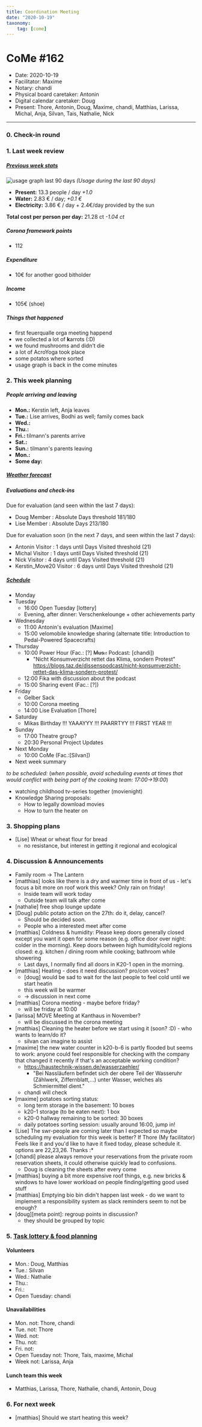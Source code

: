 ```yaml
---
title: Coordination Meeting
date: "2020-10-19"
taxonomy:
    tag: [come]
---
```


<!-- CoMe facilitation advice and requirements: https://gitlab.com/kanthaus/kanthaus-governance/-/blob/master/documents/coordinationMeeting/coMeFacilitationAdvice.md -->

# CoMe #162

- Date: 2020-10-19
- Facilitator: Maxime
- Notary: chandi
- Physical board caretaker: Antonin
- Digital calendar caretaker: Doug
- Present: Thore, Antonin, Doug, Maxime, chandi, Matthias, Larissa, Michal, Anja, Silvan, Tais, Nathalie, Nick

----

<!-- Minute of silence (?) -->

### 0. Check-in round

### 1. Last week review
##### [Previous week stats](https://cloud.kanthaus.online/apps/files/?dir=/kanthaus-public/resourcesUsed&fileid=146410)

![usage graph last 90 days](https://codi.kanthaus.online/uploads/upload_97ae46b545f8a999be75f926696bb469.png "Usage during the last 90 days")
*(Usage during the last 90 days)*

- **Present:** 13.3 people / day _+1.0_
- **Water:** 2.83 € / day; _+0.1 €_
- **Electricity:** 3.86 € / day + 2.4€/day provided by the sun

**Total cost per person per day:** 21.28 ct _-1.04 ct_

##### Corona framework points
- 112

##### Expenditure
- 10€ for another good bitholder

##### Income
<!-- NOTE: 20€ is intentionally left in the donation 'shoe' -->
- 105€ (shoe)

##### Things that happened
- first feuerqualle orga meeting happend
- we collected a lot of **k**arrots (:D)
- we found mushrooms and didn't die
- a lot of AcroYoga took place
- some potatos where sorted
- usage graph is back in the come minutes


### 2. This week planning

##### People arriving and leaving
- **Mon.:** Kerstin left, Anja leaves
- **Tue.:** Lise arrives, Bodhi as well; family comes back
- **Wed.:**
- **Thu.:**
- **Fri.:** tilmann's parents arrive
- **Sat.:**
- **Sun.:** tilmann's parents leaving
- **Mon.:**
- **Some day:**

##### [Weather forecast](https://www.meteoblue.com/en/weather/week/wurzen_germany_2805597?day=3)


##### Evaluations and check-ins
<!-- Avoid scheduling on Mondays to give people time to prepare-->

Due for evaluation (and seen within the last 7 days):
- Doug Member : Absolute Days threshold 181/180
- Lise Member : Absolute Days 213/180

Due for evaluation soon (in the next 7 days, and seen within the last 7 days):
- Antonin Visitor : 1 days until Days Visited threshold (21)
- Michal Visitor : 1 days until Days Visited threshold (21)
- Nick Visitor : 4 days until Days Visited threshold (21)
- Kerstin_Move20 Visitor : 6 days until Days Visited threshold (21)


##### [Schedule](https://cloud.kanthaus.online/apps/calendar/)
<!-- Ja&Ti's availability due to Mika care as of 2020-10-04: ~12:00-15:30 -->
- Monday
- Tuesday
  - 16:00 Open Tuesday [lottery]
  - Evening, after dinner: Verschenkelounge + other achievements party
- Wednesday
  - 11:00 Antonin's evaluation [Maxime]
  - 15:00 velomobile knowledge sharing (alternate title: Introduction to Pedal-Powered Spacecrafts)
- Thursday
  - 10:00 Power Hour (Fac.: [?] ~~Mus.:~~ Podcast: [chandi])
      - "Nicht Konsumverzicht rettet das Klima, sondern Protest" https://blogs.taz.de/dissenspodcast/nicht-konsumverzicht-rettet-das-klima-sondern-protest/
  - 12:00 Fika with discussion about the podcast
  - 15:00 Sharing event (Fac.: [?])
- Friday
  - Gelber Sack
  - 10:00 Corona meeting
  - 14:00 Lise Evaluation [Thore]
- Saturday
  - Mikas Birthday !!! YAAAYYY !!! PAARRTYY !!! FIRST YEAR !!!
- Sunday
  - 17:00 Theatre group?
  - 20:30 Personal Project Updates
- Next Monday
  - 10:00 CoMe (Fac.:[Silvan])
- Next week summary

_to be scheduled:_
(*when possible, avoid scheduling events at times that would conflict with being part of the cooking team: 17:00->19:00*)
- watching childhood tv-series together (movienight)
- Knowledge Sharing proposals:
  * How to legally download movies
  * How to turn the heater on

### 3. Shopping plans
- [Lise] Wheat or wheat flour for bread
  - no resistance, but interest in getting it regional and ecological

### 4. Discussion & Announcements
- Family room → The Lantern
- [matthias] looks like there is a dry and warmer time in front of us - let's focus a bit more on roof work this week? Only rain on friday!
    - Inside team will work today
    - Outside team will talk after come
- [nathalie] free shop lounge update
- [Doug] public potato action on the 27th: do it, delay, cancel?
    - Should be decided soon.
    - People who a interested meet after come
- [matthias] Coldness & humidity: Please keep doors generally closed except you want it open for some reason (e.g. office door over night: colder in the morning). Keep doors between high humidity/cold regions closed: e.g. kitchen / dining room while cooking; bathroom while showering
  - Last days, I normally find all doors in K20-1 open in the morning.
- [matthias] Heating - does it need discussion? pro/con voices?
    - [doug] would be sad to wait for the last people to feel cold until we start heatin
    - this week will be warmer
    - -> discussion in next come
- [matthias] Corona meeting - maybe before friday?
    - will be friday at 10:00
- [larissa] MOVE Meeting at Kanthaus in November?
    - will be discussed in the corona meeting
- [matthias] Cleaning the heater before we start using it (soon? :D) - who wants to learn/do it?
    - silvan can imagine to assist
- [maxime] the new water counter in k20-b-6 is partly flooded but seems to work: anyone could feel responsible for checking with the company that changed it recently if that's an acceptable working condition?
    - https://haustechnik-wissen.de/wasserzaehler/
        - "Bei Nassläufern befindet sich der obere Teil der Wasseruhr (Zählwerk, Ziffernblatt,…) unter Wasser, welches als Schmiermittel dient."
    - chandi will check
- [maxime] potatoes sorting status:
  - long term storage in the basement: 10 boxes
  - k20-1 storage (to be eaten next): 1 box
  - k20-0 hallway remaining to be sorted: 30 boxes
  - daily potatoes sorting session: usually around 16:00, jump in!
- [Lise] The swr-people are coming later than I expected so maybe scheduling my evaluation for this week is better? If Thore (My facilitator) Feels like it and you'd like to have it fixed today, please schedule it. options are 22,23,26. Thanks :*
- [chandi] please always remove your reservations from the private room reservation sheets, it could otherwise quickly lead to confusions.
    - Doug is cleaning the sheets after every come
- [matthias] buying a bit more expensive roof things, e.g. new bricks & windows to have lower workload on people finding/getting good used stuff
- [matthias] Emptying bio bin didn't happen last week - do we want to implement a responsibility system as slack reminders seem to not be enough?
- [doug][meta point]: regroup points in discussion?
    - they should be grouped by topic

### 5. [Task lottery & food planning](https://kanthaus.gitlab.io/dinner-lottery/)

#### Volunteers
- Mon.: Doug, Matthias
- Tue.: Silvan
- Wed.: Nathalie
- Thu.:
- Fri.:
- Open Tuesday: chandi

#### Unavailabilities
- Mon. not: Thore, chandi
- Tue. not: Thore
- Wed. not:
- Thu. not:
- Fri. not:
- Open Tuesday not: Thore, Tais, maxime, Michal
- Week not: Larissa, Anja

#### Lunch team this week
- Matthias, Larissa, Thore, Nathalie, chandi, Antonin, Doug

### 6. For next week
- [matthias] Should we start heating this week?
